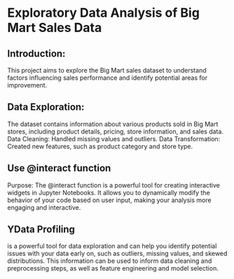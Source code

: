 # Exploratory Data Analysis of Big Mart Sales Data
## Introduction:
This project aims to explore the Big Mart sales dataset to understand factors influencing sales performance and identify potential areas for improvement.
## Data Exploration:
The dataset contains information about various products sold in Big Mart stores, including product details, pricing, store information, and sales data.
 Data Cleaning: Handled missing values and outliers.
 Data Transformation: Created new features, such as product category and store type.
 ## Use @interact function 
 Purpose:
The @interact function is a powerful tool for creating interactive widgets in Jupyter Notebooks.
It allows you to dynamically modify the behavior of your code based on user input, making your analysis more engaging and interactive.
## YData Profiling
is a powerful tool for data exploration and can help you identify potential issues with your data early on, such as outliers, missing values, and skewed distributions. This information can be used to inform data cleaning and preprocessing steps, as well as feature engineering and model selection.
